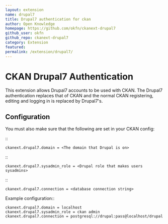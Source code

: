 ```yaml
---
layout: extension
name: drupal7
title: Drupal7 authentication for ckan
author: Open Knowledge
homepage: https://github.com/okfn/ckanext-drupal7
github_user: okfn
github_repo: ckanext-drupal7
category: Extension
featured: 
permalink: /extension/drupal7/
---
```



CKAN Drupal7 Authentication
===========================

This extension allows Drupal7 accounts to be used with CKAN.  The Drupal7
authentication replaces that of CKAN and the normal CKAN registering,
editing and logging in is replaced by Drupal7's.


Configuration
-------------

You must also make sure that the following are set in your CKAN config:

::

    ckanext.drupal7.domain = <The domain that Drupal is on>

::

    ckanext.drupal7.sysadmin_role = <Drupal role that makes users sysadmins>

::

    ckanext.drupal7.connection = <database connection string>


Example configuration::

    ckanext.drupal7.domain = localhost
    ckanext.drupal7.sysadmin_role = ckan admin
    ckanext.drupal7.connection = postgresql://drupal:pass@localhost/drupal




